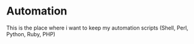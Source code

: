 # Automation
This is the place where i want to keep my automation scripts (Shell, Perl, Python, Ruby, PHP)
